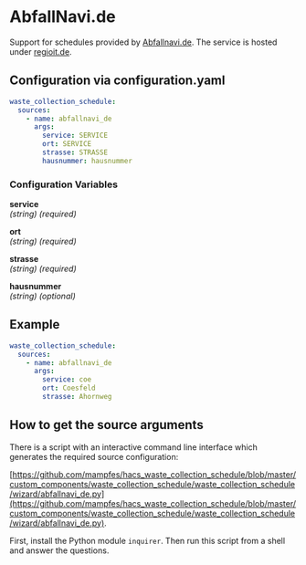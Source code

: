 # AbfallNavi.de

Support for schedules provided by [Abfallnavi.de](https://www.abfallnavi.de). The service is hosted under [regioit.de](https://regioit.de).

## Configuration via configuration.yaml

```yaml
waste_collection_schedule:
  sources:
    - name: abfallnavi_de
      args:
        service: SERVICE
        ort: SERVICE
        strasse: STRASSE
        hausnummer: hausnummer
```

### Configuration Variables

**service**<br>
*(string) (required)*

**ort**<br>
*(string) (required)*

**strasse**<br>
*(string) (required)*

**hausnummer**<br>
*(string) (optional)*

## Example

```yaml
waste_collection_schedule:
  sources:
    - name: abfallnavi_de
      args:
        service: coe
        ort: Coesfeld
        strasse: Ahornweg
```

## How to get the source arguments

There is a script with an interactive command line interface which generates the required source configuration:

[https://github.com/mampfes/hacs_waste_collection_schedule/blob/master/custom_components/waste_collection_schedule/waste_collection_schedule/wizard/abfallnavi_de.py](https://github.com/mampfes/hacs_waste_collection_schedule/blob/master/custom_components/waste_collection_schedule/waste_collection_schedule/wizard/abfallnavi_de.py).

First, install the Python module `inquirer`. Then run this script from a shell and answer the questions.

